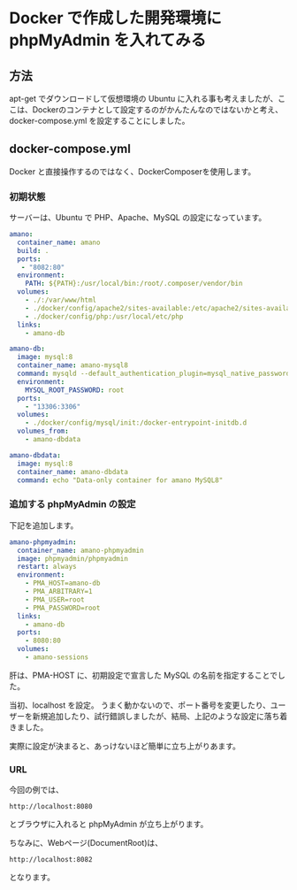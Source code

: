 # Docker で作成した開発環境に phpMyAdmin を入れてみる

## 方法

apt-get でダウンロードして仮想環境の Ubuntu に入れる事も考えましたが、ここは、Dockerのコンテナとして設定するのがかんたんなのではないかと考え、docker-compose.yml を設定することにしました。

## docker-compose.yml

Docker と直接操作するのではなく、DockerComposerを使用します。

### 初期状態

サーバーは、Ubuntu で PHP、Apache、MySQL の設定になっています。

```yml
amano:
  container_name: amano
  build: .
  ports:
   - "8082:80"
  environment:
    PATH: ${PATH}:/usr/local/bin:/root/.composer/vendor/bin
  volumes:
    - ./:/var/www/html
    - ./docker/config/apache2/sites-available:/etc/apache2/sites-available
    - ./docker/config/php:/usr/local/etc/php
  links:
    - amano-db

amano-db:
  image: mysql:8
  container_name: amano-mysql8
  command: mysqld --default_authentication_plugin=mysql_native_password --character-set-server=utf8mb4 --collation-server=utf8mb4_0900_ai_ci --init-connect="SET NAMES utf8mb4" --innodb_file_per_table=1
  environment:
    MYSQL_ROOT_PASSWORD: root
  ports:
    - "13306:3306"
  volumes:
    - ./docker/config/mysql/init:/docker-entrypoint-initdb.d
  volumes_from:
    - amano-dbdata

amano-dbdata:
  image: mysql:8
  container_name: amano-dbdata
  command: echo "Data-only container for amano MySQL8"
```

### 追加する phpMyAdmin の設定

下記を追加します。

```yml
amano-phpmyadmin:
  container_name: amano-phpmyadmin
  image: phpmyadmin/phpmyadmin
  restart: always
  environment:
    - PMA_HOST=amano-db
    - PMA_ARBITRARY=1
    - PMA_USER=root
    - PMA_PASSWORD=root
  links:
    - amano-db
  ports:
    - 8080:80
  volumes:
    - amano-sessions
```

肝は、PMA-HOST に、初期設定で宣言した MySQL の名前を指定することでした。

当初、localhost を設定。 うまく動かないので、ポート番号を変更したり、ユーザーを新規追加したり、試行錯誤しましたが、結局、上記のような設定に落ち着きました。

実際に設定が決まると、あっけないほど簡単に立ち上がりあます。

### URL

今回の例では、

```url
http://localhost:8080
```

とブラウザに入れると phpMyAdmin が立ち上がります。

ちなみに、Webページ(DocumentRoot)は、

```url
http://localhost:8082
```

となります。
